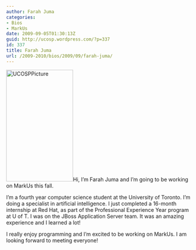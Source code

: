 ```yaml
---
author: Farah Juma
categories:
- Bios
- MarkUs
date: 2009-09-05T01:30:13Z
guid: http://ucosp.wordpress.com/?p=337
id: 337
title: Farah Juma
url: /2009-2010/bios/2009/09/farah-juma/
---
```


<img class="alignleft size-medium wp-image-338" title="UCOSPPicture" src="http://ucosp.files.wordpress.com/2009/09/ucosppicture.jpg?w=180" alt="UCOSPPicture" width="180" height="300" srcset="http://ucosp.ca/wp-content/uploads/2009/09/ucosppicture.jpg 639w, http://ucosp.ca/wp-content/uploads/2009/09/ucosppicture-180x300.jpg 180w, http://ucosp.ca/wp-content/uploads/2009/09/ucosppicture-614x1024.jpg 614w" sizes="(max-width: 180px) 100vw, 180px" />Hi, I&#8217;m Farah Juma and I&#8217;m going to be working on MarkUs this fall.

I&#8217;m a fourth year computer science student at the University of Toronto. I&#8217;m doing a specialist in artificial intelligence. I just completed a 16-month internship at Red Hat, as part of the Professional Experience Year program at U of T. I was on the JBoss Application Server team. It was an amazing experience and I learned a lot!

I really enjoy programming and I&#8217;m excited to be working on MarkUs. I am looking forward to meeting everyone!